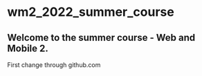 # wm2_2022_summer_course

<h2>Welcome to the summer course - Web and Mobile 2.</h2>

<p>First change through github.com</p>
